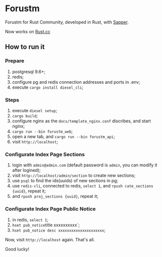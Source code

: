 # Forustm

Forustm for Rust Community, developed in Rust, with [Sapper](https://github.com/sappworks/sapper).

Now works on [Rust.cc](https://rust.cc)

## How to run it

### Prepare

1. postgresql 9.6+;
2. redis;
3. configure pg and redis connection addresses and ports in .env;
4. execute `cargo install diesel_cli`;

### Steps

1. execute `diesel setup`;
2. `cargo build`;
3. configure nginx as the `docs/template_nginx.conf` discribes, and start nginx;
4. `cargo run --bin forustm_web`;
5. open a new tab, and `cargo run --bin forustm_api`;
6. visit `http://localhost`;

### Configurate Index Page Sections

1. login with `admin@admin.com` (default password is `admin`, you can modify it after logined);
2. visit `http://localhost/admin/section` to create new sections;
3. use `psql` to find the ids(uuids) of new sections in pg;
4. use `redis-cli`, connected to redis, `select 1`, and `rpush cate_sections {uuid}`, repeat it;
4. and `rpush proj_sections {uuid}`, repeat it;

### Configurate Index Page Public Notice

1. in redis, `select 1`;
2. `hset pub_notice`title xxxxxxxxxx`;
3. `hset pub_notice desc xxxxxxxxxxxxxxxxxxxxx`;

Now, visit `http://localhost` again. That's all.

Good lucky!

